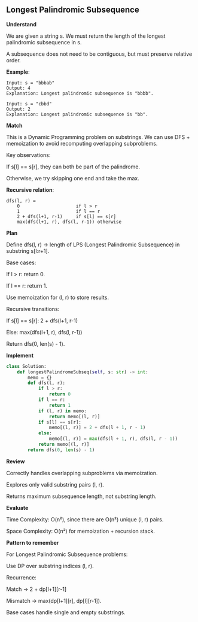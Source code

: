 ## Longest Palindromic Subsequence

**Understand**

We are given a string s.
We must return the length of the longest palindromic subsequence in s.

A subsequence does not need to be contiguous, but must preserve relative order.

**Example**:

```
Input: s = "bbbab"
Output: 4
Explanation: Longest palindromic subsequence is "bbbb".
```

```
Input: s = "cbbd"
Output: 2
Explanation: Longest palindromic subsequence is "bb".
```

**Match**

This is a Dynamic Programming problem on substrings.
We can use DFS + memoization to avoid recomputing overlapping subproblems.

Key observations:

If s[l] == s[r], they can both be part of the palindrome.

Otherwise, we try skipping one end and take the max.

**Recursive relation**:

```
dfs(l, r) =
    0                     if l > r
    1                     if l == r
    2 + dfs(l+1, r-1)     if s[l] == s[r]
    max(dfs(l+1, r), dfs(l, r-1)) otherwise
```

**Plan**

Define dfs(l, r) → length of LPS (Longest Palindromic Subsequence) in substring s[l:r+1].

Base cases:

If l > r: return 0.

If l == r: return 1.

Use memoization for (l, r) to store results.

Recursive transitions:

If s[l] == s[r]: 2 + dfs(l+1, r-1)

Else: max(dfs(l+1, r), dfs(l, r-1))

Return dfs(0, len(s) - 1).

**Implement**

```py
class Solution:
    def longestPalindromeSubseq(self, s: str) -> int:
        memo = {}
        def dfs(l, r):
            if l > r:
                return 0
            if l == r:
                return 1
            if (l, r) in memo:
                return memo[(l, r)]
            if s[l] == s[r]:
                memo[(l, r)] = 2 + dfs(l + 1, r - 1)
            else:
                memo[(l, r)] = max(dfs(l + 1, r), dfs(l, r - 1))
            return memo[(l, r)]
        return dfs(0, len(s) - 1)
```

**Review**

Correctly handles overlapping subproblems via memoization.

Explores only valid substring pairs (l, r).

Returns maximum subsequence length, not substring length.

**Evaluate**

Time Complexity: O(n²), since there are O(n²) unique (l, r) pairs.

Space Complexity: O(n²) for memoization + recursion stack.

**Pattern to remember**

For Longest Palindromic Subsequence problems:

Use DP over substring indices (l, r).

Recurrence:

Match → 2 + dp[l+1][r-1]

Mismatch → max(dp[l+1][r], dp[l][r-1]).

Base cases handle single and empty substrings.
